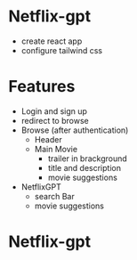 # Netflix-gpt

- create react app
- configure tailwind css

# Features

- Login and sign up
- redirect to browse
- Browse (after authentication)
  - Header
  - Main Movie
    - trailer in brackground
    - title and description
    - movie suggestions
- NetflixGPT
  - search Bar
  - movie suggestions
# Netflix-gpt
